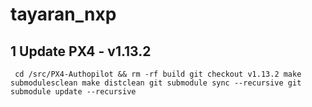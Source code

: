 # tayaran_nxp

## 1 Update PX4 - v1.13.2

`
cd /src/PX4-Authopilot && rm -rf build
git checkout v1.13.2
make submodulesclean
make distclean
git submodule sync --recursive
git submodule update --recursive`
